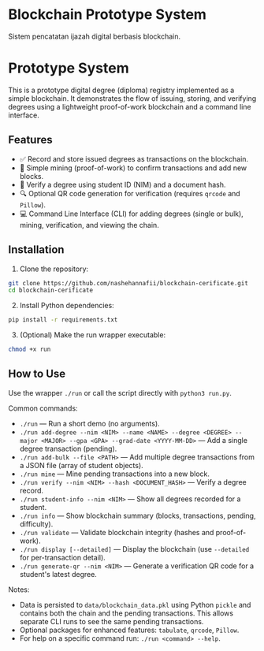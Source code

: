 # Blockchain Prototype System

Sistem pencatatan ijazah digital berbasis blockchain.

# Prototype System

This is a prototype digital degree (diploma) registry implemented as a simple blockchain. It demonstrates the flow of issuing, storing, and verifying degrees using a lightweight proof-of-work blockchain and a command line interface.

## Features

- ✅ Record and store issued degrees as transactions on the blockchain.
- 🔗 Simple mining (proof-of-work) to confirm transactions and add new blocks.
- 📱 Verify a degree using student ID (NIM) and a document hash.
- 🔍 Optional QR code generation for verification (requires `qrcode` and `Pillow`).
- 💻 Command Line Interface (CLI) for adding degrees (single or bulk), mining, verification, and viewing the chain.

## Installation

1. Clone the repository:

```bash
git clone https://github.com/nashehannafii/blockchain-cerificate.git
cd blockchain-cerificate
```

2. Install Python dependencies:

```bash
pip install -r requirements.txt
```

3. (Optional) Make the run wrapper executable:

```bash
chmod +x run
```

## How to Use

Use the wrapper `./run` or call the script directly with `python3 run.py`.

Common commands:

- `./run` — Run a short demo (no arguments).
- `./run add-degree --nim <NIM> --name <NAME> --degree <DEGREE> --major <MAJOR> --gpa <GPA> --grad-date <YYYY-MM-DD>` — Add a single degree transaction (pending).
- `./run add-bulk --file <PATH>` — Add multiple degree transactions from a JSON file (array of student objects).
- `./run mine` — Mine pending transactions into a new block.
- `./run verify --nim <NIM> --hash <DOCUMENT_HASH>` — Verify a degree record.
- `./run student-info --nim <NIM>` — Show all degrees recorded for a student.
- `./run info` — Show blockchain summary (blocks, transactions, pending, difficulty).
- `./run validate` — Validate blockchain integrity (hashes and proof-of-work).
- `./run display [--detailed]` — Display the blockchain (use `--detailed` for per-transaction detail).
- `./run generate-qr --nim <NIM>` — Generate a verification QR code for a student's latest degree.

Notes:

- Data is persisted to `data/blockchain_data.pkl` using Python `pickle` and contains both the chain and the pending transactions. This allows separate CLI runs to see the same pending transactions.
- Optional packages for enhanced features: `tabulate`, `qrcode`, `Pillow`.
- For help on a specific command run: `./run <command> --help`.

